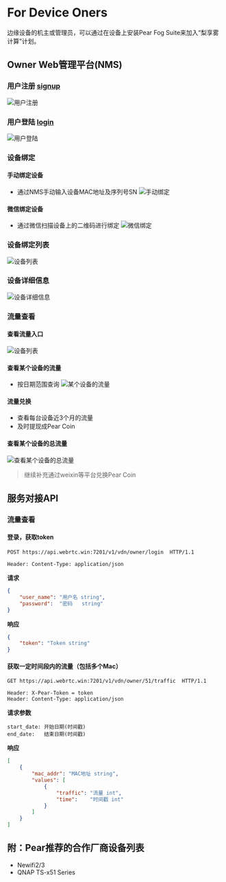# For Device Oners

 边缘设备的机主或管理员，可以通过在设备上安装Pear Fog Suite来加入“梨享雾计算”计划。

## Owner Web管理平台(NMS)

### 用户注册 [signup](https://nms.webrtc.win/site/signup)
![用户注册](fig/owner/nms_signup.png)

### 用户登陆 [login](https://nms.webrtc.win/site/login)
![用户登陆](fig/owner/nms_login.png)

### 设备绑定
#### 手动绑定设备
- 通过NMS手动输入设备MAC地址及序列号SN
![手动绑定](fig/owner/hand_bind.png)

#### 微信绑定设备
- 通过微信扫描设备上的二维码进行绑定
![微信绑定](fig/wechat_bind.png)

### 设备绑定列表
![设备列表](fig/owner/node_state.png)

### 设备详细信息
![设备详细信息](fig/owner/single_node_state.png)

### 流量查看
#### 查看流量入口
![设备列表](fig/owner/traffic_list.png)

#### 查看某个设备的流量
- 按日期范围查询
![某个设备的流量](fig/owner/traffic.png)

#### 流量兑换
- 查看每台设备近3个月的流量
- 及时提现成Pear Coin

#### 查看某个设备的总流量
![查看某个设备的总流量](fig/owner/total_traffic.png)

> 继续补充通过weixin等平台兑换Pear Coin


## 服务对接API

### 流量查看

#### 登录，获取token
```
POST https://api.webrtc.win:7201/v1/vdn/owner/login  HTTP/1.1

Header: Content-Type: application/json
```
**请求**
```json
{
    "user_name": "用户名 string",
    "password":  "密码   string"
}
```
**响应**
```json
{
    "token": "Token string"
}
```

#### 获取一定时间段内的流量（包括多个Mac）
```
GET https://api.webrtc.win:7201/v1/vdn/owner/51/traffic  HTTP/1.1

Header: X-Pear-Token = token
Header: Content-Type: application/json
```
**请求参数**
```
start_date: 开始日期(时间戳)
end_date:   结束日期(时间戳)
```

**响应**
``` json
[
    {
        "mac_addr": "MAC地址 string",
        "values": [
            {
                "traffic": "流量 int",
                "time":    "时间戳 int"
            }
        ]
    }
]
```

## 附：Pear推荐的合作厂商设备列表
- Newifi2/3
- QNAP TS-x51 Series
